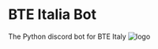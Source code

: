 # BTE Italia Bot
The Python discord bot for BTE Italy
![logo](https://user-images.githubusercontent.com/77931027/184246051-345c496a-b2ba-4208-884b-b94f006f240c.png)

